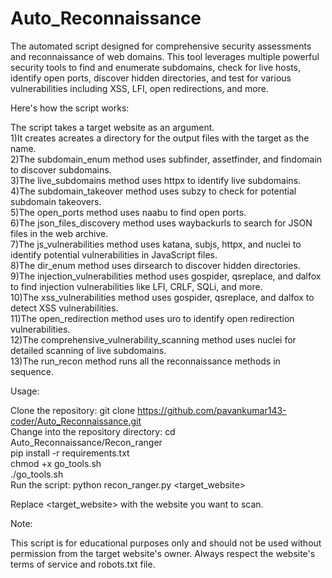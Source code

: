 # Auto_Reconnaissance
The automated script designed for comprehensive security assessments and reconnaissance of web domains. This tool leverages multiple powerful security tools to find and enumerate subdomains, check for live hosts, identify open ports, discover hidden directories, and test for various vulnerabilities including XSS, LFI, open redirections, and more.

Here's how the script works:

The script takes a target website as an argument. <br>
1)It creates acreates a directory for the output files with the target as the name. <br>
2)The subdomain_enum method uses subfinder, assetfinder, and findomain to discover subdomains. <br>
3)The live_subdomains method uses httpx to identify live subdomains. <br>
4)The subdomain_takeover method uses subzy to check for potential subdomain takeovers. <br>
5)The open_ports method uses naabu to find open ports. <br>
6)The json_files_discovery method uses waybackurls to search for JSON files in the web archive. <br>
7)The js_vulnerabilities method uses katana, subjs, httpx, and nuclei to identify potential vulnerabilities in JavaScript files. <br>
8)The dir_enum method uses dirsearch to discover hidden directories. <br>
9)The injection_vulnerabilities method uses gospider, qsreplace, and dalfox to find injection vulnerabilities like LFI, CRLF, SQLi, and more. <br>
10)The xss_vulnerabilities method uses gospider, qsreplace, and dalfox to detect XSS vulnerabilities. <br>
11)The open_redirection method uses uro to identify open redirection vulnerabilities. <br>
12)The comprehensive_vulnerability_scanning method uses nuclei for detailed scanning of live subdomains. <br>
13)The run_recon method runs all the reconnaissance methods in sequence. <br>

Usage: <br>

Clone the repository: git clone https://github.com/pavankumar143-coder/Auto_Reconnaissance.git <br>
Change into the repository directory: cd Auto_Reconnaissance/Recon_ranger <br>
pip install -r requirements.txt <br>
chmod +x go_tools.sh <br>
./go_tools.sh <br>
Run the script: python recon_ranger.py <target_website> <br>

Replace <target_website> with the website you want to scan. <br>

Note: <br>

This script is for educational purposes only and should not be used without permission from the target website's owner. Always respect the website's terms of service and robots.txt file. <br>
